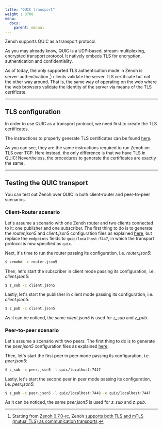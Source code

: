 ```yaml
---
title: "QUIC transport"
weight : 3700
menu:
  docs:
    parent: manual
---
```


Zenoh supports QUIC as a transport protocol.

As you may already know, QUIC is a UDP-based, stream-multiplexing, encrypted transport protocol.
It natively embeds TLS for encryption, authentication and confidentiality.

As of today, the only supported TLS authentication mode in Zenoh is server-authentication [^mtls]: clients validate the server TLS certificate but not the other way around.
That is, the same way of operating on the web where the web browsers validate the identity of the server via means of the TLS certificate.

[^mtls]: Starting from [Zenoh 0.7.0-rc](https://github.com/eclipse-zenoh/zenoh/tree/0.7.0-rc),
Zenoh [supports both TLS and mTLS (mutual TLS) as communication transports](https://zenoh.io/blog/2023-01-10-zenoh-charmander/#mutual-tls-authentication).

---------
## TLS configuration

In order to use QUIC as a transport protocol, we need first to create the TLS certificates. 

The instructions to properly generate TLS certificates can be found [here](../tls). 

As you can see, they are the same instructions required to run Zenoh on TLS over TCP. 
Here instead, the only difference is that we have TLS in QUIC!
Nevertheless, the procedures to generate the certificates are exactly the same.

---------
## Testing the QUIC transport

You can test out Zenoh over QUIC in both client-router and peer-to-peer scenarios.

### Client-Router scenario
Let's assume a scenario with one Zenoh router and two clients connected to it: one publisher and one subscriber.
The first thing to do is to generate the *router.json5* and *client.json5* configuration files as explained [here](../tls),
but replace the `endpoints` fields to `quic/localhost:7447`, in which the transport protocol is now specified as `quic`.

Next, it's time to run the router passing its configuration, i.e. *router.json5*:
```bash
$ zenohd -c router.json5
```

Then, let's start the subscriber in client mode passing its configuration, i.e. *client.json5*:
```bash
$ z_sub -c client.json5
```

Lastly, let's start the publisher in client mode passing its configuration, i.e. *client.json5*:
```bash
$ z_pub -c client.json5
```

As it can be noticed, the same *client.json5* is used for *z_sub* and *z_pub*.

### Peer-to-peer scenario
Let's assume a scenario with two peers.
The first thing to do is to generate the *peer.json5* configuration files as explained [here](../tls/#peer-configuration).

Then, let's start the first peer in peer mode passing its configuration, i.e. *peer.json5*:
```bash
$ z_sub -c peer.json5 -l quic/localhost:7447
```

Lastly, let's start the second peer in peer mode passing its configuration, i.e. *peer.json5*:
```bash
$ z_pub -c peer.json5 -l quic/localhost:7448 -e quic/localhost:7447
```

As it can be noticed, the same *peer.json5* is used for *z_sub* and *z_pub*.
